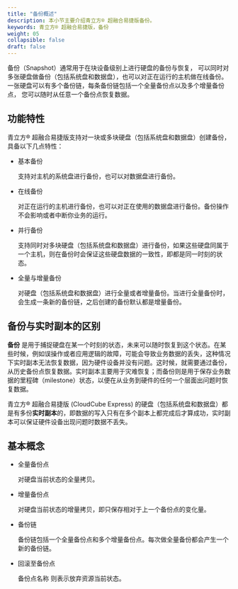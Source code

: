 ```yaml
---
title: "备份概述"
description: 本小节主要介绍青立方® 超融合易捷版备份。 
keywords: 青立方® 超融合易捷版，备份
weight: 05
collapsible: false
draft: false
---
```



备份（Snapshot）通常用于在块设备级别上进行硬盘的备份与恢复， 可以同时对多张硬盘做备份（包括系统盘和数据盘），也可以对正在运行的主机做在线备份。 一张硬盘可以有多个备份链，每条备份链包括一个全量备份点以及多个增量备份点， 您可以随时从任意一个备份点恢复数据。

## 功能特性

青立方® 超融合易捷版支持对一块或多块硬盘（包括系统盘和数据盘）创建备份， 具备以下几点特性：

- 基本备份
  
  支持对主机的系统盘进行备份，也可以对数据盘进行备份。

- 在线备份
  
  对正在运行的主机进行备份，也可以对正在使用的数据盘进行备份。备份操作不会影响或者中断你业务的运行。

- 并行备份
  
  支持同时对多块硬盘（包括系统盘和数据盘）进行备份，如果这些硬盘同属于一个主机，则在备份时会保证这些硬盘数据的一致性，即都是同一时刻的状态。

- 全量与增量备份
  
  对硬盘（包括系统盘和数据盘）进行全量或者增量备份。当进行全量备份时，会生成一条新的备份链，之后创建的备份默认都是增量备份。

## 备份与实时副本的区别

**备份** 是用于捕捉硬盘在某一个时刻的状态，未来可以随时恢复到这个状态。在某些时候，例如误操作或者应用逻辑的故障，可能会导致业务数据的丢失，这种情况下实时副本无法恢复数据，因为硬件设备并没有问题。这时候，就需要通过备份，从历史备份点恢复数据。实时副本主要用于灾难恢复；而备份则是用于保存业务数据的里程碑（milestone）状态，以便在从业务到硬件的任何一个层面出问题时恢复数据。

青立方® 超融合易捷版 (CloudCube Express) 的硬盘（包括系统盘和数据盘）都是有多份**实时副本**的，即数据的写入只有在多个副本上都完成后才算成功，实时副本可以保证硬件设备出现问题时数据不丢失。

## 基本概念

- 全量备份点
  
  对硬盘当前状态的全量拷贝。

- 增量备份点
  
  对硬盘当前状态的增量拷贝，即只保存相对于上一个备份点的变化量。

- 备份链
  
  备份链包括一个全量备份点和多个增量备份点。每次做全量备份都会产生一个新的备份链。

- 回滚至备份点
  
  备份点名称 则表示放弃资源当前状态。
